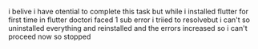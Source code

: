 i belive i have otential to complete this task but
while i installed flutter for first time in flutter doctori faced 1 sub error i triied to resolvebut i can't
so uninstalled everything and reinstalled and the errors increased so i can't proceed now so stopped

